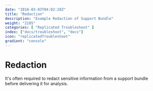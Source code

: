 ```yaml
---
date: "2018-03-03T04:02:20Z"
title: "Redaction"
description: "Example Redaction of Support Bundle"
weight: "2105"
categories: [ "Replicated Troubleshoot" ]
index: ["docs/troubleshoot", "docs"]
icon: "replicatedTroubleshoot"
gradient: "console"
---
```


# Redaction

It's often required to redact sensitive information from a support bundle before delivering it for analysis.
